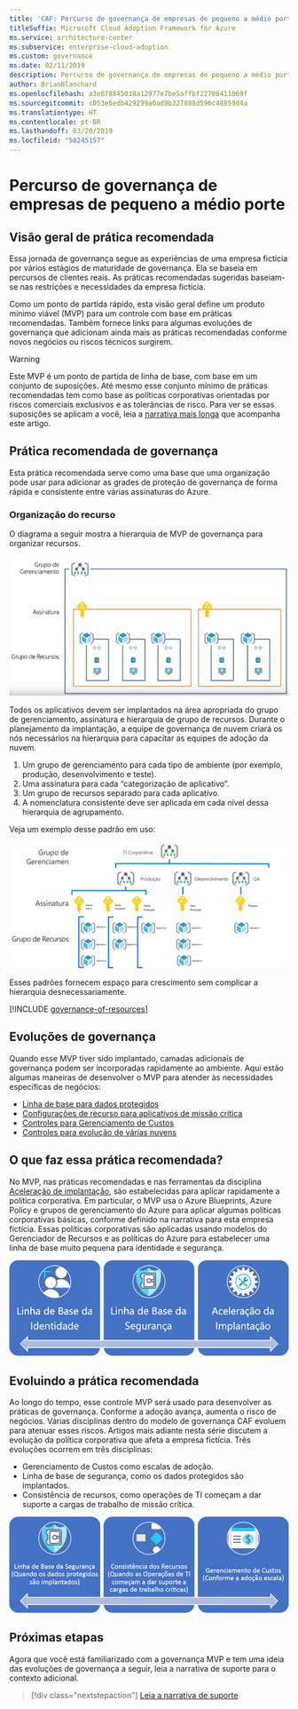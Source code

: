 ```yaml
---
title: 'CAF: Percurso de governança de empresas de pequeno a médio porte'
titleSuffix: Microsoft Cloud Adoption Framework for Azure
ms.service: architecture-center
ms.subservice: enterprise-cloud-adoption
ms.custom: governance
ms.date: 02/11/2019
description: Percurso de governança de empresas de pequeno a médio porte
author: BrianBlanchard
ms.openlocfilehash: a3e078845038a12977e7be5affbf22708411069f
ms.sourcegitcommit: c053e6edb429299a0ad9b327888d596c48859d4a
ms.translationtype: HT
ms.contentlocale: pt-BR
ms.lasthandoff: 03/20/2019
ms.locfileid: "58245157"
---
```

# <a name="small-to-medium-enterprise-governance-journey"></a>Percurso de governança de empresas de pequeno a médio porte

## <a name="best-practice-overview"></a>Visão geral de prática recomendada

Essa jornada de governança segue as experiências de uma empresa fictícia por vários estágios de maturidade de governança. Ela se baseia em percursos de clientes reais. As práticas recomendadas sugeridas baseiam-se nas restrições e necessidades da empresa fictícia.

Como um ponto de partida rápido, esta visão geral define um produto mínimo viável (MVP) para um controle com base em práticas recomendadas. Também fornece links para algumas evoluções de governança que adicionam ainda mais as práticas recomendadas conforme novos negócios ou riscos técnicos surgirem.

> [!WARNING]
> Este MVP é um ponto de partida de linha de base, com base em um conjunto de suposições. Até mesmo esse conjunto mínimo de práticas recomendadas tem como base as políticas corporativas orientadas por riscos comerciais exclusivos e as tolerâncias de risco. Para ver se essas suposições se aplicam a você, leia a [narrativa mais longa](./narrative.md) que acompanha este artigo.

## <a name="governance-best-practice"></a>Prática recomendada de governança

Esta prática recomendada serve como uma base que uma organização pode usar para adicionar as grades de proteção de governança de forma rápida e consistente entre várias assinaturas do Azure.

### <a name="resource-organization"></a>Organização do recurso

O diagrama a seguir mostra a hierarquia de MVP de governança para organizar recursos.

![Diagrama de organização do recurso](../../../_images/governance/resource-organization.png)

Todos os aplicativos devem ser implantados na área apropriada do grupo de gerenciamento, assinatura e hierarquia de grupo de recursos. Durante o planejamento da implantação, a equipe de governança de nuvem criará os nós necessários na hierarquia para capacitar as equipes de adoção da nuvem.  

1. Um grupo de gerenciamento para cada tipo de ambiente (por exemplo, produção, desenvolvimento e teste).
2. Uma assinatura para cada “categorização de aplicativo”.
3. Um grupo de recursos separado para cada aplicativo.
4. A nomenclatura consistente deve ser aplicada em cada nível dessa hierarquia de agrupamento.

Veja um exemplo desse padrão em uso:

![Exemplo de organização do recurso para uma empresa de médio porte](../../../_images/governance/mid-market-resource-organization.png)

Esses padrões fornecem espaço para crescimento sem complicar a hierarquia desnecessariamente.

[!INCLUDE [governance-of-resources](../../../../../includes/cloud-adoption/governance/governance-of-resources.md)]

## <a name="governance-evolutions"></a>Evoluções de governança

Quando esse MVP tiver sido implantado, camadas adicionais de governança podem ser incorporadas rapidamente ao ambiente. Aqui estão algumas maneiras de desenvolver o MVP para atender às necessidades específicas de negócios:

- [Linha de base para dados protegidos](./security-baseline-evolution.md)
- [Configurações de recurso para aplicativos de missão crítica](./resource-consistency-evolution.md)
- [Controles para Gerenciamento de Custos](./cost-management-evolution.md)
- [Controles para evolução de várias nuvens](./multi-cloud-evolution.md)

<!-- markdownlint-disable MD026 -->

## <a name="what-does-this-best-practice-do"></a>O que faz essa prática recomendada?

No MVP, nas práticas recomendadas e nas ferramentas da disciplina [Aceleração de implantação](../../deployment-acceleration/overview.md), são estabelecidas para aplicar rapidamente a política corporativa. Em particular, o MVP usa o Azure Blueprints, Azure Policy e grupos de gerenciamento do Azure para aplicar algumas políticas corporativas básicas, conforme definido na narrativa para esta empresa fictícia. Essas políticas corporativas são aplicadas usando modelos do Gerenciador de Recursos e as políticas do Azure para estabelecer uma linha de base muito pequena para identidade e segurança.

![Exemplo de MVP de governança incremental](../../../_images/governance/governance-mvp.png)

## <a name="evolving-the-best-practice"></a>Evoluindo a prática recomendada

Ao longo do tempo, esse controle MVP será usado para desenvolver as práticas de governança. Conforme a adoção avança, aumenta o risco de negócios. Várias disciplinas dentro do modelo de governança CAF evoluem para atenuar esses riscos. Artigos mais adiante nesta série discutem a evolução da política corporativa que afeta a empresa fictícia. Três evoluções ocorrem em três disciplinas:

- Gerenciamento de Custos como escalas de adoção.
- Linha de base de segurança, como os dados protegidos são implantados.
- Consistência de recursos, como operações de TI começam a dar suporte a cargas de trabalho de missão crítica.

![Exemplo de MVP de governança incremental](../../../_images/governance/governance-evolution.png)

## <a name="next-steps"></a>Próximas etapas

Agora que você está familiarizado com a governança MVP e tem uma ideia das evoluções de governança a seguir, leia a narrativa de suporte para o contexto adicional.

> [!div class="nextstepaction"]
> [Leia a narrativa de suporte](./narrative.md)
